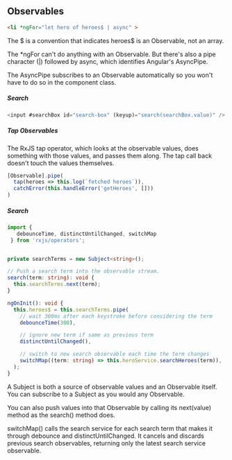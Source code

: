 ## Observables
```html
<li *ngFor="let hero of heroes$ | async" >
```
The $ is a convention that indicates heroes$ is an Observable, not an array.

The \*ngFor can't do anything with an Observable. But there's also a pipe character (|) followed by async, which identifies Angular's AsyncPipe.

The AsyncPipe subscribes to an Observable automatically so you won't have to do so in the component class.

##### Search
```ts
<input #searchBox id="search-box" (keyup)="search(searchBox.value)" />
```

##### Tap Observables
The RxJS tap operator, which looks at the observable values, does something with those values, and passes them along. The tap call back doesn't touch the values themselves.
```ts
[Observable].pipe(
  tap(heroes => this.log(`fetched heroes`)),
  catchError(this.handleError('getHeroes', []))
)
```

##### Search
```ts
import {
   debounceTime, distinctUntilChanged, switchMap
 } from 'rxjs/operators';


private searchTerms = new Subject<string>();

// Push a search term into the observable stream.
search(term: string): void {
  this.searchTerms.next(term);
}

ngOnInit(): void {
  this.heroes$ = this.searchTerms.pipe(
    // wait 300ms after each keystroke before considering the term
    debounceTime(300),

    // ignore new term if same as previous term
    distinctUntilChanged(),

    // switch to new search observable each time the term changes
    switchMap((term: string) => this.heroService.searchHeroes(term)),
  );
}
```
A Subject is both a source of observable values and an Observable itself. You can subscribe to a Subject as you would any Observable.

You can also push values into that Observable by calling its next(value) method as the search() method does.

switchMap() calls the search service for each search term that makes it through debounce and distinctUntilChanged. It cancels and discards previous search observables, returning only the latest search service observable.
